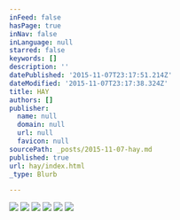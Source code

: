 ```yaml
---
inFeed: false
hasPage: true
inNav: false
inLanguage: null
starred: false
keywords: []
description: ''
datePublished: '2015-11-07T23:17:51.214Z'
dateModified: '2015-11-07T23:17:38.324Z'
title: HAY
authors: []
publisher:
  name: null
  domain: null
  url: null
  favicon: null
sourcePath: _posts/2015-11-07-hay.md
published: true
url: hay/index.html
_type: Blurb

---
```

![](https://the-grid-user-content.s3-us-west-2.amazonaws.com/a9aa5b07-ebb3-44d7-adf3-4a0aaaaf4573.jpg)
![](https://the-grid-user-content.s3-us-west-2.amazonaws.com/1ef32683-cc02-42d5-9446-f6f5bd7654d1.gif)
![](https://the-grid-user-content.s3-us-west-2.amazonaws.com/25971626-fafa-4c54-ad62-fab1b1af171f.jpg)
![](https://the-grid-user-content.s3-us-west-2.amazonaws.com/b75ef1e8-92c3-4e4a-a515-8b2a6c898fb6.jpg)
![](https://the-grid-user-content.s3-us-west-2.amazonaws.com/2b41c0d2-70cb-4635-a14a-8e932d119fed.jpg)
![](https://the-grid-user-content.s3-us-west-2.amazonaws.com/80707427-24f5-435b-9e5a-29ca546a4020.jpg)
